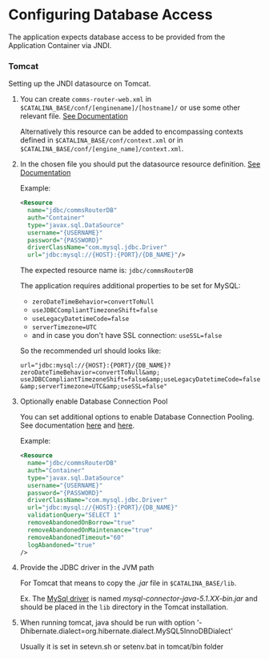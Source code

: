 Configuring Database Access
==

The application expects database access to be provided
from the Application Container via JNDI.

### Tomcat

Setting up the JNDI datasource on Tomcat.

1. You can create `comms-router-web.xml` in `$CATALINA_BASE/conf/[enginename]/[hostname]/`
    or use some other relevant file. [See Documentation][1]

    Alternatively this resource can be added to encompassing contexts defined
    in `$CATALINA_BASE/conf/context.xml` or in `$CATALINA_BASE/conf/[engine_name]/context.xml`.

2. In the chosen file you should put the datasource resource definition. [See Documentation][2]

    Example:

    ```xml
    <Resource
      name="jdbc/commsRouterDB"
      auth="Container"
      type="javax.sql.DataSource"
      username="{USERNAME}"
      password="{PASSWORD}"
      driverClassName="com.mysql.jdbc.Driver"
      url="jdbc:mysql://{HOST}:{PORT}/{DB_NAME}"/>
    ```

    The expected resource name is: `jdbc/commsRouterDB`

    The application requires additional properties to be set for MySQL:

    - `zeroDateTimeBehavior=convertToNull`
    - `useJDBCCompliantTimezoneShift=false`
    - `useLegacyDatetimeCode=false`
    - `serverTimezone=UTC`
    - and in case you don't have SSL connection: `useSSL=false`

    So the recommended url should looks like:

    `url="jdbc:mysql://{HOST}:{PORT}/{DB_NAME}?zeroDateTimeBehavior=convertToNull&amp;
    useJDBCCompliantTimezoneShift=false&amp;useLegacyDatetimeCode=false&amp;serverTimezone=UTC&amp;useSSL=false"`

3. Optionally enable Database Connection Pool

    You can set additional options to enable Database Connection Pooling. See documentation [here][3] and [here][4].

    Example:

    ```xml
    <Resource
      name="jdbc/commsRouterDB"
      auth="Container"
      type="javax.sql.DataSource"
      username="{USERNAME}"
      password="{PASSWORD}"
      driverClassName="com.mysql.jdbc.Driver"
      url="jdbc:mysql://{HOST}:{PORT}/{DB_NAME}"
      validationQuery="SELECT 1"
      removeAbandonedOnBorrow="true"
      removeAbandonedOnMaintenance="true"
      removeAbandonedTimeout="60"
      logAbandoned="true"
    />
    ```


4. Provide the JDBC driver in the JVM path

    For Tomcat that means to copy the _.jar_ file in `$CATALINA_BASE/lib`.

    Ex. The [MySql driver][5] is named _mysql-connector-java-5.1.XX-bin.jar_ and
    should be placed in the `lib` directory in the Tomcat installation.

5. When running tomcat, java should be run with option '-Dhibernate.dialect=org.hibernate.dialect.MySQL5InnoDBDialect'

    Usually it is set in setevn.sh or setenv.bat in tomcat/bin folder


[1]: https://tomcat.apache.org/tomcat-8.0-doc/config/context.html  "Apache Tomcat 8 Configuration Reference"
[2]: https://tomcat.apache.org/tomcat-8.0-doc/jndi-datasource-examples-howto.html "JNDI Datasource HOW-TO"
[3]: https://tomcat.apache.org/tomcat-8.0-doc/jndi-datasource-examples-howto.html#Database_Connection_Pool_(DBCP_2)_Configurations "Database Connection Pool (DBCP 2) Configurations"
[4]: http://commons.apache.org/proper/commons-dbcp/configuration.html "BasicDataSource Configuration Parameters"
[5]: https://dev.mysql.com/downloads/connector/j/5.1.html "MySQL Connector/J"
